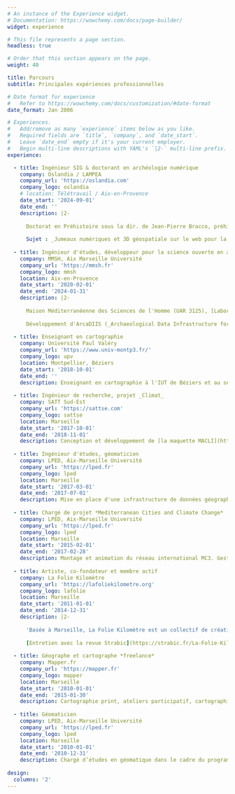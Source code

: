 ```yaml
---
# An instance of the Experience widget.
# Documentation: https://wowchemy.com/docs/page-builder/
widget: experience

# This file represents a page section.
headless: true

# Order that this section appears on the page.
weight: 40

title: Parcours
subtitle: Principales expériences professionnelles

# Date format for experience
#   Refer to https://wowchemy.com/docs/customization/#date-format
date_format: Jan 2006

# Experiences.
#   Add/remove as many `experience` items below as you like.
#   Required fields are `title`, `company`, and `date_start`.
#   Leave `date_end` empty if it's your current employer.
#   Begin multi-line descriptions with YAML's `|2-` multi-line prefix.
experience:

  - title: Ingénieur SIG & doctorant en archéologie numérique
    company: Oslandia / LAMPEA
    company_url: 'https://oslandia.com'
    company_logo: oslandia
    # location: Télétravail / Aix-en-Provence
    date_start: '2024-09-01'
    date_end: ''
    description: |2-
    
      Doctorat en Préhistoire sous la dir. de Jean-Pierre Bracco, préhistorien, Prof. des universités membre du Laboratoire Méditerranéen de Préhistoire Europe Afrique (LAMPEA - UMR 7269).
    
      Sujet : _Jumeaux numériques et 3D géospatiale sur le web pour la recherche en archéologie : développements open source pour l’analyse, le travail collaboratif et la visualisation_. Doctorat CIFRE mené en accueil au sein d'Oslandia, société spécialisée en architecture SIG open source.  
    
  - title: Ingénieur d'études, développeur pour la science ouverte en archéologie
    company: MMSH, Aix Marseille Université
    company_url: 'https://mmsh.fr'
    company_logo: mmsh
    location: Aix-en-Provence
    date_start: '2020-02-01'
    date_end: '2024-01-31'
    description: |2-
    
      Maison Méditerranéenne des Sciences de l'Homme (UAR 3125), [Laboratoire Méditerranéen de Préhistoire Europe Afrique (UMR 7269)](https://lampea.cnrs/fr), [Institut Arkaia](https://www.univ-amu.fr/fr/public/institut-archeologie-mediterraneenne-arkaia).
    
      Développement d'ArcaDIIS (_Archaeological Data Infrastructure for Interoperability and Sharing_), plateforme de partage des données de la recherche en archéologie. Développements web au service de différents projets de recherche en archéologie. Participation aux travaux du Pôle édition de la MMSH.'
    
  - title: Enseignant en cartographie
    company: Université Paul Valéry
    company_url: 'https://www.univ-montp3.fr/'
    company_logo: upv
    location: Montpellier, Béziers
    date_start: '2018-10-01'
    date_end: ''
    description: Enseignant en cartographie à l'IUT de Béziers et au sein du Master Urba de l'Université Paul Valéry. Enquêtes de terrain, récolte et traitement de données hétérogènes, analyse spatiale et cartographie. Outils principaux : QGIS, MAGRIT, Inkscape, Scribus.
    
  - title: Ingénieur de recherche, projet _Climat_
    company: SATT Sud-Est
    company_url: 'https://sattse.com'
    company_logo: sattse
    location: Marseille
    date_start: '2017-10-01'
    date_end: '2018-11-01'
    description: Conception et développement de [la maquette MACLI](https://www.sattse.com/16262/) de simulation de l'îlot de chaleur urbain, en partenariat avec le rectorat de l’Académie d'Aix-Marseille. Participation à la conception et mise en place d’une campagne de mesure de l’îlot de chaleur urbain à Marseille en situation de canicule. Grâce à un parte­nar­i­at avec le rec­torat d’Aix-Mar­seille, trois exem­plaires de la maque­tte ont cir­culé dans plusieurs col­lèges et lycées pen­dant un an, accom­pa­g­nées d’un pro­gramme péd­a­gogique dédié, con­tribuant à sen­si­bilis­er les plus jeunes aux ques­tions cli­ma­tiques et écologiques en milieu urbain.
    
  - title: Ingénieur d'études, géomaticien
    company: LPED, Aix-Marseille Université
    company_url: 'https://lped.fr'
    company_logo: lped
    location: Marseille
    date_start: '2017-03-01'
    date_end: '2017-07-01'
    description: Mise en place d'une infrastructure de données géographiques basé sur Geonode. Intégration des données issues de l'axe TRAMES et de l'Observatoire Société-Environnement.
    
  - title: Chargé de projet *Mediterranean Cities and Climate Change*
    company: LPED, Aix-Marseille Université
    company_url: 'https://lped.fr'
    company_logo: lped
    location: Marseille
    date_start: '2015-02-01'
    date_end: '2017-02-28'
    description: Montage et animation du réseau international MC3. Gestion administrative, conception d'un outil web d'inventaire et d'archivage des projet urbains intégrant la préoccupation climatique, organisation d'événements scientifiques et de médiation.
    
  - title: Artiste, co-fondateur et membre actif
    company: La Folie Kilomètre
    company_url: 'https://lafoliekilometre.org'
    company_logo: lafolie
    location: Marseille
    date_start: '2011-01-01'
    date_end: '2014-12-31'
    description: |2-
    
      'Basée à Marseille, La Folie Kilomètre est un collectif de création en espace public fondé en 2011. Elle regroupe des artistes issus du spectacle vivant, des arts plastiques et de l’aménagement du territoire. À la croisée de ces pratiques, nous imaginons des expéditions, spectacles, promenades et ateliers. De la cartographie sensible à la création sonore, de l’installation visuelle au tableau vivant, les disciplines dialoguent et leurs contours se fondent dans un langage métissé. Monumentales ou minuscules, nos interventions jouent avec les échelles des lieux et les niveaux de lecture.'
        
      [Entretien avec la revue Strabic](https://strabic.fr/La-Folie-Kilometre) (mars 2014)
      
  - title: Géographe et cartographe *freelance*
    company: Mapper.fr
    company_url: 'https://mapper.fr'
    company_logo: mapper
    location: Marseille
    date_start: '2010-01-01'
    date_end: '2015-01-30'
    description: Cartographie print, ateliers participatif, cartographie web dynamique, assistance à projets culturels et artistiques à dimension territoriale, etc. Clients : Libération, ATTAC, Marseille-Provence 2013, MuCEM, Mairie de Marseille, Cité des Arts de la Rue, les Éditions Lignes, Wildproject, Radio Grenouille...
    
  - title: Géomaticien
    company: LPED, Aix-Marseille Université
    company_url: 'https://lped.fr'
    company_logo: lped
    location: Marseille
    date_start: '2010-01-01'
    date_end: '2010-12-31'
    description: Chargé d’études en géomatique dans le cadre du programme de recherche PUCA « enclaves résidentielles à Marseille » (LPED-UMR 151). Conception du SIG et du protocole d’enquête de terrain, cartographie, analyse spatiale, coordination des enquêtes de terrain.
    
design:
  columns: '2'
---
```

